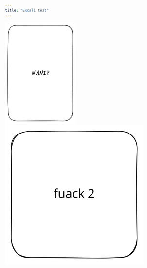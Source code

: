 ```yaml
---
title: "Excali test"
---
```

![](notes/Codedojo/attachments/Excali%20Test%202023-01-07%2000.37.23.excalidraw.png)![](notes/Codedojo/attachments/Fk%202023-01-07%2000.32.08.excalidraw.svg)